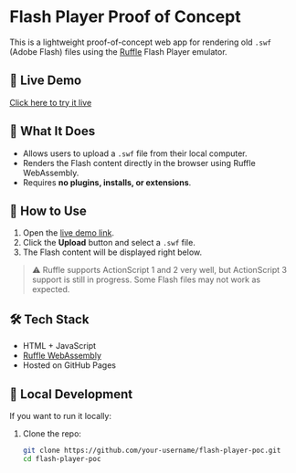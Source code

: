 # Flash Player Proof of Concept

This is a lightweight proof-of-concept web app for rendering old `.swf` (Adobe Flash) files using the [Ruffle](https://ruffle.rs/) Flash Player emulator.

## 🚀 Live Demo

[Click here to try it live]((https://shane-aktiga.github.io/flashplayer-poc/))


## 🧠 What It Does

- Allows users to upload a `.swf` file from their local computer.
- Renders the Flash content directly in the browser using Ruffle WebAssembly.
- Requires **no plugins, installs, or extensions**.

## 📂 How to Use

1. Open the [live demo link](https://shane-aktiga.github.io/flashplayer-poc/).
2. Click the **Upload** button and select a `.swf` file.
3. The Flash content will be displayed right below.

> ⚠️ Ruffle supports ActionScript 1 and 2 very well, but ActionScript 3 support is still in progress. Some Flash files may not work as expected.

## 🛠 Tech Stack

- HTML + JavaScript
- [Ruffle WebAssembly](https://ruffle.rs/)
- Hosted on GitHub Pages

## 🧪 Local Development

If you want to run it locally:

1. Clone the repo:
   ```bash
   git clone https://github.com/your-username/flash-player-poc.git
   cd flash-player-poc
